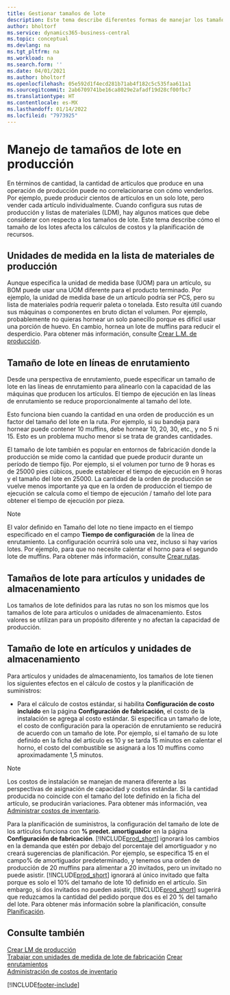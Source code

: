 ```yaml
---
title: Gestionar tamaños de lote
description: Este tema describe diferentes formas de manejar los tamaños de lote.
author: bholtorf
ms.service: dynamics365-business-central
ms.topic: conceptual
ms.devlang: na
ms.tgt_pltfrm: na
ms.workload: na
ms.search.form: ''
ms.date: 04/01/2021
ms.author: bholtorf
ms.openlocfilehash: 05e592d1f4ecd281b71ab4f182c5c535faa611a1
ms.sourcegitcommit: 2ab6709741be16ca8029e2afadf19d28cf00fbc7
ms.translationtype: HT
ms.contentlocale: es-MX
ms.lasthandoff: 01/14/2022
ms.locfileid: "7973925"
---
```

# <a name="handling-lot-sizes-in-production"></a>Manejo de tamaños de lote en producción
En términos de cantidad, la cantidad de artículos que produce en una operación de producción puede no correlacionarse con cómo venderlos. Por ejemplo, puede producir cientos de artículos en un solo lote, pero vender cada artículo individualmente. Cuando configura sus rutas de producción y listas de materiales (LDM), hay algunos matices que debe considerar con respecto a los tamaños de lote. Este tema describe cómo el tamaño de los lotes afecta los cálculos de costos y la planificación de recursos.

## <a name="units-of-measure-in-production-bill-of-materials"></a>Unidades de medida en la lista de materiales de producción
Aunque especifica la unidad de medida base (UOM) para un artículo, su BOM puede usar una UOM diferente para el producto terminado. Por ejemplo, la unidad de medida base de un artículo podría ser PCS, pero su lista de materiales podría requerir paleta o tonelada. Esto resulta útil cuando sus máquinas o componentes en bruto dictan el volumen. Por ejemplo, probablemente no quieras hornear un solo panecillo porque es difícil usar una porción de huevo. En cambio, hornea un lote de muffins para reducir el desperdicio. Para obtener más información, consulte [Crear L.M. de producción](production-how-to-create-production-boms.md).

## <a name="lot-size-on-routing-lines"></a>Tamaño de lote en líneas de enrutamiento
Desde una perspectiva de enrutamiento, puede especificar un tamaño de lote en las líneas de enrutamiento para alinearlo con la capacidad de las máquinas que producen los artículos. El tiempo de ejecución en las líneas de enrutamiento se reduce proporcionalmente al tamaño del lote. 

Esto funciona bien cuando la cantidad en una orden de producción es un factor del tamaño del lote en la ruta. Por ejemplo, si su bandeja para hornear puede contener 10 muffins, debe hornear 10, 20, 30, etc., y no 5 ni 15.  Esto es un problema mucho menor si se trata de grandes cantidades.

El tamaño de lote también es popular en entornos de fabricación donde la producción se mide como la cantidad que puede producir durante un período de tiempo fijo. Por ejemplo, si el volumen por turno de 9 horas es de 25000 pies cúbicos, puede establecer el tiempo de ejecución en 9 horas y el tamaño del lote en 25000.
La cantidad de la orden de producción se vuelve menos importante ya que en la orden de producción el tiempo de ejecución se calcula como el tiempo de ejecución / tamaño del lote para obtener el tiempo de ejecución por pieza.
 
> [!NOTE]
> El valor definido en Tamaño del lote no tiene impacto en el tiempo especificado en el campo **Tiempo de configuración** de la línea de enrutamiento. La configuración ocurrirá solo una vez, incluso si hay varios lotes. Por ejemplo, para que no necesite calentar el horno para el segundo lote de muffins. Para obtener más información, consulte [Crear rutas](production-how-to-create-routings.md).

## <a name="lot-sizes-for-items-and-stockkeeping-units"></a>Tamaños de lote para artículos y unidades de almacenamiento
Los tamaños de lote definidos para las rutas no son los mismos que los tamaños de lote para artículos o unidades de almacenamiento. Estos valores se utilizan para un propósito diferente y no afectan la capacidad de producción. 

## <a name="lot-size-on-item-and-stockkeeping-units"></a>Tamaño de lote en artículos y unidades de almacenamiento
Para artículos y unidades de almacenamiento, los tamaños de lote tienen los siguientes efectos en el cálculo de costos y la planificación de suministros:

* Para el cálculo de costos estándar, si habilita **Configuración de costo incluido** en la página **Configuración de fabricación**, el costo de la instalación se agrega al costo estándar. Si especifica un tamaño de lote, el costo de configuración para la operación de enrutamiento se reducirá de acuerdo con un tamaño de lote. Por ejemplo, si el tamaño de su lote definido en la ficha del artículo es 10 y se tarda 15 minutos en calentar el horno, el costo del combustible se asignará a los 10 muffins como aproximadamente 1,5 minutos. 

> [!NOTE]
> Los costos de instalación se manejan de manera diferente a las perspectivas de asignación de capacidad y costos estándar. Si la cantidad producida no coincide con el tamaño del lote definido en la ficha del artículo, se producirán variaciones. Para obtener más información, vea [Administrar costos de inventario](finance-manage-inventory-costs.md). <!--not sure that I got this part right seems to repeat the first example.-->

Para la planificación de suministros, la configuración del tamaño de lote de los artículos funciona con **% predet. amortiguador** en la página **Configuración de fabricación**. [!INCLUDE[prod_short](includes/prod_short.md)] ignorará los cambios en la demanda que estén por debajo del porcentaje del amortiguador y no creará sugerencias de planificación. Por ejemplo, se especifica 15 en el campo% de amortiguador predeterminado, y tenemos una orden de producción de 20 muffins para alimentar a 20 invitados, pero un invitado no puede asistir. [!INCLUDE[prod_short](includes/prod_short.md)] ignorará al único invitado que falta porque es solo el 10% del tamaño de lote 10 definido en el artículo. Sin embargo, si dos invitados no pueden asistir, [!INCLUDE[prod_short](includes/prod_short.md)] sugerirá que reduzcamos la cantidad del pedido porque dos es el 20 % del tamaño del lote. Para obtener más información sobre la planificación, consulte [Planificación](production-planning.md).

## <a name="see-also"></a>Consulte también
[Crear LM de producción](production-how-to-create-production-boms.md)  
[Trabajar con unidades de medida de lote de fabricación](production-how-to-use-the-manufacturing-batch-unit-of-measure.md)
[Crear enrutamientos](production-how-to-create-routings.md)  
[Administración de costos de inventario](finance-manage-inventory-costs.md)


[!INCLUDE[footer-include](includes/footer-banner.md)]